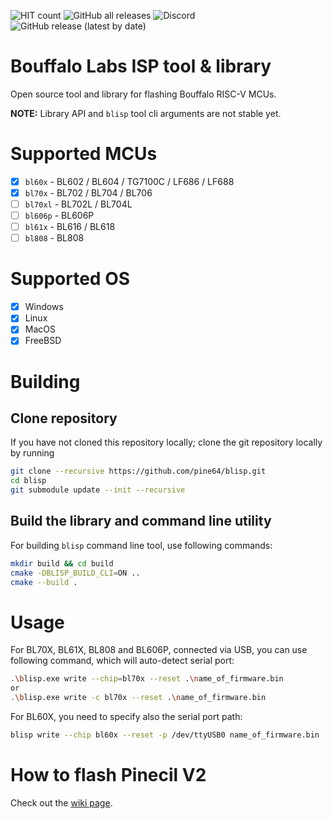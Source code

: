 ![HIT count](https://img.shields.io/endpoint?style=social&url=https%3A%2F%2Fhits.dwyl.com%2Fpine64%2Fblisp.json)
![GitHub all releases](https://img.shields.io/github/downloads/pine64/blisp/total?style=social)
![Discord](https://img.shields.io/discord/463237927984693259?logo=discord&logoColor=gray&style=social)
![GitHub release (latest by date)](https://img.shields.io/github/v/release/pine64/blisp?logoColor=gray&style=social)


# Bouffalo Labs ISP tool & library

Open source tool and library for flashing Bouffalo RISC-V MCUs.

**NOTE:** Library API and `blisp` tool cli arguments are not stable yet.

# Supported MCUs

- [x] `bl60x` - BL602 / BL604 / TG7100C / LF686 / LF688
- [x] `bl70x` - BL702 / BL704 / BL706
- [ ] `bl70xl` - BL702L / BL704L
- [ ] `bl606p` - BL606P
- [ ] `bl61x` - BL616 / BL618
- [ ] `bl808` - BL808

# Supported OS
- [x] Windows
- [x] Linux
- [x] MacOS
- [x] FreeBSD

# Building

## Clone repository

If you have not cloned this repository locally; clone the git repository locally by running

```bash
git clone --recursive https://github.com/pine64/blisp.git
cd blisp
git submodule update --init --recursive
```

## Build the library and command line utility

For building `blisp` command line tool, use following commands:

```bash
mkdir build && cd build
cmake -DBLISP_BUILD_CLI=ON ..
cmake --build .
```

# Usage

For BL70X, BL61X, BL808 and BL606P, connected via USB, you can use following command, which will auto-detect serial port:

```bash
.\blisp.exe write --chip=bl70x --reset .\name_of_firmware.bin
or
.\blisp.exe write -c bl70x --reset .\name_of_firmware.bin
```

For BL60X, you need to specify also the serial port path:

```bash
blisp write --chip bl60x --reset -p /dev/ttyUSB0 name_of_firmware.bin
```

# How to flash Pinecil V2

Check out the [wiki page](https://github.com/pine64/blisp/wiki/Update-Pinecil-V2).
